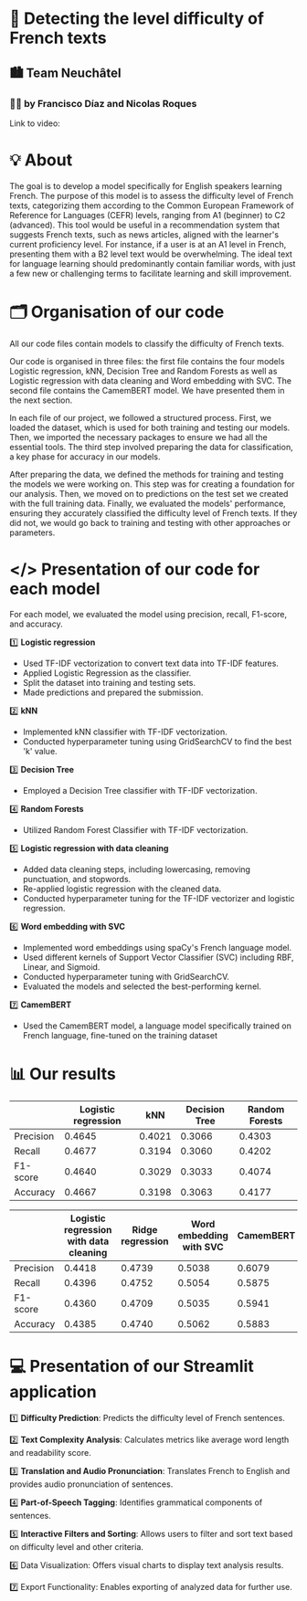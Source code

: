 # 📜 Detecting the level difficulty of French texts
## 🏙️ Team Neuchâtel
### 🙋‍♂️ by Francisco Díaz and Nicolas Roques

Link to video:

# 💡 About
The goal is to develop a model specifically for English speakers learning French. The purpose of this model is to assess the difficulty level of French texts, categorizing them according to the Common European Framework of Reference for Languages (CEFR) levels, ranging from A1 (beginner) to C2 (advanced). This tool would be useful in a recommendation system that suggests French texts, such as news articles, aligned with the learner's current proficiency level. For instance, if a user is at an A1 level in French, presenting them with a B2 level text would be overwhelming. The ideal text for language learning should predominantly contain familiar words, with just a few new or challenging terms to facilitate learning and skill improvement.

# 🗂️ Organisation of our code

All our code files contain models to classify the difficulty of French texts.

Our code is organised in three files: the first file contains the four models Logistic regression, kNN, Decision Tree and Random Forests as well as Logistic regression with data cleaning and Word embedding with SVC. The second file contains the CamemBERT model. We have presented them in the next section.

In each file of our project, we followed a structured process. First, we loaded the dataset, which is used for both training and testing our models. Then, we imported the necessary packages to ensure we had all the essential tools. The third step involved preparing the data for classification, a key phase for accuracy in our models.

After preparing the data, we defined the methods for training and testing the models we were working on. This step was for creating a foundation for our analysis. Then, we moved on to predictions on the test set we created with the full training data. Finally, we evaluated the models' performance, ensuring they accurately classified the difficulty level of French texts. If they did not, we would go back to training and testing with other approaches or parameters. 

# </> Presentation of our code for each model
For each model, we evaluated the model using precision, recall, F1-score, and accuracy.

1️⃣ **Logistic regression**
- Used TF-IDF vectorization to convert text data into TF-IDF features.
- Applied Logistic Regression as the classifier.
- Split the dataset into training and testing sets.
- Made predictions and prepared the submission.

2️⃣ **kNN**
- Implemented kNN classifier with TF-IDF vectorization.
- Conducted hyperparameter tuning using GridSearchCV to find the best 'k' value.

3️⃣ **Decision Tree**
- Employed a Decision Tree classifier with TF-IDF vectorization.
  
4️⃣ **Random Forests**
- Utilized Random Forest Classifier with TF-IDF vectorization.

5️⃣ **Logistic regression with data cleaning**
- Added data cleaning steps, including lowercasing, removing punctuation, and stopwords.
- Re-applied logistic regression with the cleaned data.
- Conducted hyperparameter tuning for the TF-IDF vectorizer and logistic regression.

6️⃣ **Word embedding with SVC**
- Implemented word embeddings using spaCy's French language model.
- Used different kernels of Support Vector Classifier (SVC) including RBF, Linear, and Sigmoid.
- Conducted hyperparameter tuning with GridSearchCV.
- Evaluated the models and selected the best-performing kernel.

7️⃣ **CamemBERT**
- Used the CamemBERT model, a language model specifically trained on French language, fine-tuned on the training dataset


# 📊 Our results
|                  | Logistic regression | kNN | Decision Tree | Random Forests |
|------------------|---------------------|-----|---------------|----------------|
| Precision        | 0.4645              | 0.4021 | 0.3066   | 0.4303         |
| Recall           | 0.4677              | 0.3194 | 0.3060   | 0.4202         |
| F1-score         | 0.4640              | 0.3029 | 0.3033   | 0.4074         |
| Accuracy         | 0.4667              | 0.3198   | 0.3063 | 0.4177         |

|                  | Logistic regression with data cleaning |Ridge regression  | Word embedding with SVC  | CamemBERT |
|------------------|---------------------|-----|---------|------------------------------|
| Precision        | 0.4418              |0.4739         | 0.5038  |  0.6079|
| Recall           | 0.4396              |0.4752         | 0.5054  | 0.5875 |
| F1-score         | 0.4360              |0.4709         | 0.5035  | 0.5941 |
| Accuracy         | 0.4385              |0.4740         | 0.5062  | 0.5883 |

# 💻 Presentation of our Streamlit application

1️⃣ **Difficulty Prediction**: Predicts the difficulty level of French sentences.

2️⃣ **Text Complexity Analysis**: Calculates metrics like average word length and readability score.

3️⃣ **Translation and Audio Pronunciation**: Translates French to English and provides audio pronunciation of sentences.

4️⃣ **Part-of-Speech Tagging**: Identifies grammatical components of sentences.

5️⃣ **Interactive Filters and Sorting**: Allows users to filter and sort text based on difficulty level and other criteria.

6️⃣ Data Visualization: Offers visual charts to display text analysis results.

7️⃣ Export Functionality: Enables exporting of analyzed data for further use.



